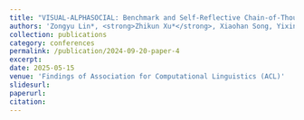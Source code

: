 ```yaml
---
title: "VISUAL-ALPHASOCIAL: Benchmark and Self-Reflective Chain-of-Thought Generation for Visual Social Commonsense Reasoning"
authors: 'Zongyu Lin*, <strong>Zhikun Xu*</strong>, Xiaohan Song, Yixin Wan, Xingcheng Yao, Tsung-Han Lin, Selina Song, Pranav Subbaraman, Ben Zhou, Kai-Wei Chang, Yizhou Sun'
collection: publications
category: conferences
permalink: /publication/2024-09-20-paper-4
excerpt: 
date: 2025-05-15
venue: 'Findings of Association for Computational Linguistics (ACL)'
slidesurl: 
paperurl: 
citation: 
---
```


